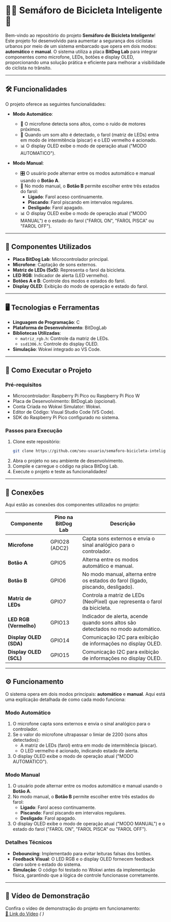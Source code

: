 # 🚴‍♂️ Semáforo de Bicicleta Inteligente 🚦

Bem-vindo ao repositório do projeto **Semáforo de Bicicleta Inteligente**! Este projeto foi desenvolvido para aumentar a segurança dos ciclistas urbanos por meio de um sistema embarcado que opera em dois modos: **automático** e **manual**. O sistema utiliza a placa **BitDog Lab** para integrar componentes como microfone, LEDs, botões e display OLED, proporcionando uma solução prática e eficiente para melhorar a visibilidade do ciclista no trânsito.

---

## 🛠️ Funcionalidades

O projeto oferece as seguintes funcionalidades:

- **Modo Automático**:
  - 🎤 O microfone detecta sons altos, como o ruído de motores próximos.
  - 🚨 Quando um som alto é detectado, o farol (matriz de LEDs) entra em modo de intermitência (piscar) e o LED vermelho é acionado.
  - 📊 O display OLED exibe o modo de operação atual ("MODO AUTOMATICO").

- **Modo Manual**:
  - 🎛️ O usuário pode alternar entre os modos automático e manual usando o **Botão A**.
  - 🔘 No modo manual, o **Botão B** permite escolher entre três estados do farol:
    - **Ligado**: Farol aceso continuamente.
    - **Piscando**: Farol piscando em intervalos regulares.
    - **Desligado**: Farol apagado.
  - 📊 O display OLED exibe o modo de operação atual ("MODO MANUAL") e o estado do farol ("FAROL ON", "FAROL PISCA" ou "FAROL OFF").

---

## 🧩 Componentes Utilizados

- **Placa BitDog Lab**: Microcontrolador principal.
- **Microfone**: Captação de sons externos.
- **Matriz de LEDs (5x5)**: Representa o farol da bicicleta.
- **LED RGB**: Indicador de alerta (LED vermelho).
- **Botões A e B**: Controle dos modos e estados do farol.
- **Display OLED**: Exibição do modo de operação e estado do farol.

---

## 🖥️ Tecnologias e Ferramentas

- **Linguagem de Programação**: C
- **Plataforma de Desenvolvimento**: BitDogLab
- **Bibliotecas Utilizadas**:
  - `matriz_rgb.h`: Controle da matriz de LEDs.
  - `ssd1306.h`: Controle do display OLED.
- **Simulação**: Wokwi integrado ao VS Code.

---

## 🚀 Como Executar o Projeto

### Pré-requisitos

- Microcontrolador: Raspberry Pi Pico ou Raspberry Pi Pico W 
- Placa de Desenvolvimento: BitDogLab (opcional).
- Conta Criada no Wokwi Simulator: Wokwi.
- Editor de Código: Visual Studio Code (VS Code).
- SDK do Raspberry Pi Pico configurado no sistema.

### Passos para Execução
1. Clone este repositório:
   ```bash
   git clone https://github.com/seu-usuario/semaforo-bicicleta-inteligente.git
   ```
2. Abra o projeto no seu ambiente de desenvolvimento.
3. Compile e carregue o código na placa BitDog Lab.
4. Execute o projeto e teste as funcionalidades!

---

## 🔌 Conexões

Aqui estão as conexões dos componentes utilizados no projeto:

| **Componente**       | **Pino na BitDog Lab** | **Descrição**                                                                 |
|-----------------------|------------------------|-------------------------------------------------------------------------------|
| **Microfone**         | GPIO28 (ADC2)          | Capta sons externos e envia o sinal analógico para o controlador.             |
| **Botão A**           | GPIO5                  | Alterna entre os modos automático e manual.                                   |
| **Botão B**           | GPIO6                  | No modo manual, alterna entre os estados do farol (ligado, piscando, desligado). |
| **Matriz de LEDs**    | GPIO7                  | Controla a matriz de LEDs (NeoPixel) que representa o farol da bicicleta.     |
| **LED RGB (Vermelho)**| GPIO13                 | Indicador de alerta, acende quando sons altos são detectados no modo automático. |
| **Display OLED (SDA)**| GPIO14                 | Comunicação I2C para exibição de informações no display OLED.                 |
| **Display OLED (SCL)**| GPIO15                 | Comunicação I2C para exibição de informações no display OLED.                 |

---

## ⚙️ Funcionamento

O sistema opera em dois modos principais: **automático** e **manual**. Aqui está uma explicação detalhada de como cada modo funciona:

### **Modo Automático**
1. O microfone capta sons externos e envia o sinal analógico para o controlador.
2. Se o valor do microfone ultrapassar o limiar de 2200 (sons altos detectados):
   - A matriz de LEDs (farol) entra em modo de intermitência (piscar).
   - O LED vermelho é acionado, indicando estado de alerta.
3. O display OLED exibe o modo de operação atual ("MODO AUTOMATICO").

### **Modo Manual**
1. O usuário pode alternar entre os modos automático e manual usando o **Botão A**.
2. No modo manual, o **Botão B** permite escolher entre três estados do farol:
   - **Ligado**: Farol aceso continuamente.
   - **Piscando**: Farol piscando em intervalos regulares.
   - **Desligado**: Farol apagado.
3. O display OLED exibe o modo de operação atual ("MODO MANUAL") e o estado do farol ("FAROL ON", "FAROL PISCA" ou "FAROL OFF").

### **Detalhes Técnicos**
- **Debouncing**: Implementado para evitar leituras falsas dos botões.
- **Feedback Visual**: O LED RGB e o display OLED fornecem feedback claro sobre o estado do sistema.
- **Simulação**: O código foi testado no Wokwi antes da implementação física, garantindo que a lógica de controle funcionasse corretamente.

---

## 🎥 Vídeo de Demonstração

Confira o vídeo de demonstração do projeto em funcionamento:  
[🔗 Link do Vídeo](#) *(  )*

